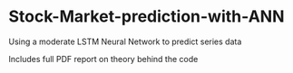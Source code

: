 # Stock-Market-prediction-with-ANN
Using a moderate LSTM Neural Network to predict series data


Includes full PDF report on theory behind the code
